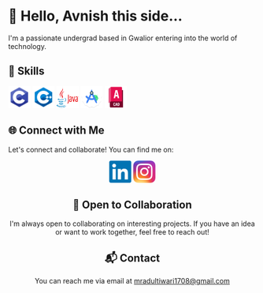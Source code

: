  # 👋 Hello, Avnish this side...

I'm a passionate undergrad based in Gwalior entering into the world of technology.

## 🚀 Skills

 <p align="left">
<img src=https://github.com/Mysterio-17/Mysterio-17/blob/main/c.png width=45 height=45></img>
<img src=https://github.com/Mysterio-17/Mysterio-17/blob/main/c%2B%2B.png width=45 height=45></img>
<img src=https://github.com/Mysterio-17/Mysterio-17/blob/main/java.png width=45 height=45></img>
<img src=https://github.com/Mysterio-17/Mysterio-17/blob/main/android_studio.png width=45 height=45></img>
<img src=https://github.com/Mysterio-17/Mysterio-17/blob/main/autocad.png width=45 height=45></img>

</p>



## 🌐 Connect with Me

Let's connect and collaborate! You can find me on:
<div style="text-align: center;">
  
<a href ="https://www.linkedin.com/in/avnish-jaltare-508abb288/"><img src ="https://github.com/Mysterio-17/Mysterio-17/blob/main/linkedIn.png" width="45" height="45"></a>
<a href ="https://www.instagram.com/t__mradul_17/"> <img src ="https://github.com/Mysterio-17/Mysterio-17/blob/main/insta.webp" width="45" height="45"></a>



## 🤝 Open to Collaboration

I'm always open to collaborating on interesting projects. If you have an idea or want to work together, feel free to reach out!

## 📬 Contact

You can reach me via email at mradultiwari1708@gmail.com
